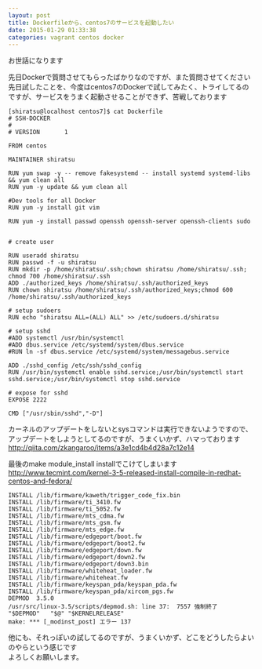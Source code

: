 ```yaml
---
layout: post
title: Dockerfileから、centos7のサービスを起動したい
date: 2015-01-29 01:33:38
categories: vagrant centos docker
---
```

<p>お世話になります</p>

<p>先日Dockerで質問させてもらったばかりなのですが、また質問させてください<br>
先日試したことを、今度はcentos7のDockerで試してみたく、トライしてるのですが、サービスをうまく起動させることができず、苦戦しております</p>

<pre><code>[shiratsu@localhost centos7]$ cat Dockerfile
# SSH-DOCKER
#
# VERSION       1

FROM centos

MAINTAINER shiratsu

RUN yum swap -y -- remove fakesystemd -- install systemd systemd-libs &amp;&amp; yum clean all
RUN yum -y update &amp;&amp; yum clean all

#Dev tools for all Docker
RUN yum -y install git vim

RUN yum -y install passwd openssh openssh-server openssh-clients sudo


# create user

RUN useradd shiratsu
RUN passwd -f -u shiratsu
RUN mkdir -p /home/shiratsu/.ssh;chown shiratsu /home/shiratsu/.ssh; chmod 700 /home/shiratsu/.ssh
ADD ./authorized_keys /home/shiratsu/.ssh/authorized_keys
RUN chown shiratsu /home/shiratsu/.ssh/authorized_keys;chmod 600 /home/shiratsu/.ssh/authorized_keys

# setup sudoers
RUN echo "shiratsu ALL=(ALL) ALL" &gt;&gt; /etc/sudoers.d/shiratsu

# setup sshd
#ADD systemctl /usr/bin/systemctl
#ADD dbus.service /etc/systemd/system/dbus.service
#RUN ln -sf dbus.service /etc/systemd/system/messagebus.service

ADD ./sshd_config /etc/ssh/sshd_config
RUN /usr/bin/systemctl enable sshd.service;/usr/bin/systemctl start    sshd.service;/usr/bin/systemctl stop sshd.service

# expose for sshd
EXPOSE 2222

CMD ["/usr/sbin/sshd","-D"]
</code></pre>

<p>カーネルのアップデートをしないとsysコマンドは実行できないようですので、アップデートをしようとしてるのですが、うまくいかず、ハマっております<br>
<a href="http://qiita.com/zkangaroo/items/a3e1cd4b4d28a7c12e14" rel="nofollow">http://qiita.com/zkangaroo/items/a3e1cd4b4d28a7c12e14</a></p>

<p>最後のmake module_install installでこけてしまいます<br>
<a href="http://www.tecmint.com/kernel-3-5-released-install-compile-in-redhat-centos-and-fedora/" rel="nofollow">http://www.tecmint.com/kernel-3-5-released-install-compile-in-redhat-centos-and-fedora/</a></p>

<pre><code>INSTALL /lib/firmware/kaweth/trigger_code_fix.bin
INSTALL /lib/firmware/ti_3410.fw
INSTALL /lib/firmware/ti_5052.fw
INSTALL /lib/firmware/mts_cdma.fw
INSTALL /lib/firmware/mts_gsm.fw
INSTALL /lib/firmware/mts_edge.fw
INSTALL /lib/firmware/edgeport/boot.fw
INSTALL /lib/firmware/edgeport/boot2.fw
INSTALL /lib/firmware/edgeport/down.fw
INSTALL /lib/firmware/edgeport/down2.fw
INSTALL /lib/firmware/edgeport/down3.bin
INSTALL /lib/firmware/whiteheat_loader.fw
INSTALL /lib/firmware/whiteheat.fw
INSTALL /lib/firmware/keyspan_pda/keyspan_pda.fw
INSTALL /lib/firmware/keyspan_pda/xircom_pgs.fw
DEPMOD  3.5.0
/usr/src/linux-3.5/scripts/depmod.sh: line 37:  7557 強制終了            "$DEPMOD"   "$@" "$KERNELRELEASE"
make: *** [_modinst_post] エラー 137
</code></pre>

<p>他にも、それっぽいの試してるのですが、うまくいかず、どこをどうしたらよいのやらという感じです<br>
よろしくお願いします。</p>
